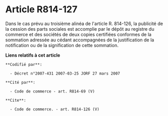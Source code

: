 # Article R814-127

Dans le cas prévu au troisième alinéa de l'article R. 814-126, la publicité de la cession des parts sociales est accomplie
par le dépôt au registre du commerce et des sociétés de deux copies certifiées conformes de la sommation adressée au cédant
accompagnées de la justification de la notification ou de la signification de cette sommation.

**Liens relatifs à cet article**

	**Codifié par**:

	  - Décret n°2007-431 2007-03-25 JORF 27 mars 2007

	**Cité par**:

	  - Code de commerce - art. R814-69 (V)

	**Cite**:

	  - Code de commerce. - art. R814-126 (V)
